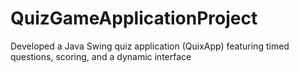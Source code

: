 # QuizGameApplicationProject
Developed a Java Swing quiz application (QuixApp) featuring timed questions, scoring, and a dynamic interface
